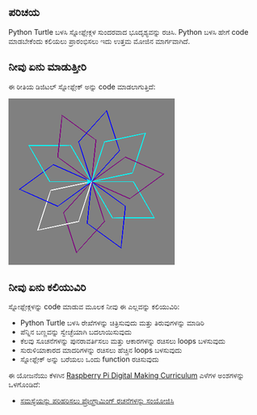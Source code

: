 ## ಪರಿಚಯ

Python Turtle ಬಳಸಿ ಸ್ನೋಫ್ಲೇಕ್ಗಳ ಸುಂದರವಾದ ಭೂದೃಶ್ಯವನ್ನು ರಚಿಸಿ. Python ಬಳಸಿ ಹೇಗೆ code ಮಾಡಬೇಕೆಂದು ಕಲಿಯಲು ಪ್ರಾರಂಭಿಸಲು ಇದು ಉತ್ತಮ ಮೋಜಿನ ಮಾರ್ಗವಾಗಿದೆ.

## ನೀವು ಏನು ಮಾಡುತ್ತೀರಿ

ಈ ರೀತಿಯ ಡಿಜಿಟಲ್ ಸ್ನೋಫ್ಲೇಕ್ ಅನ್ನು code ಮಾಡಲಾಗುತ್ತಿದೆ:

![ಸ್ನೋಫ್ಲೇಕ್](images/makeasnowflake.png)

## ನೀವು ಏನು ಕಲಿಯುವಿರಿ

ಸ್ನೋಫ್ಲೇಕ್ಗಳನ್ನು code ಮಾಡುವ ಮೂಲಕ ನೀವು ಈ ಎಲ್ಲವನ್ನು ಕಲಿಯುವಿರಿ:

- Python Turtle ಬಳಸಿ ರೇಖೆಗಳನ್ನು ಚಿತ್ರಿಸುವುದು ಮತ್ತು ತಿರುವುಗಳನ್ನು ಮಾಡಿರಿ
- ಪೆನ್ನಿನ ಬಣ್ಣವನ್ನು ಸ್ವೇಚ್ಛೆಯಾಗಿ ಬದಲಾಯಿಸುವುದು
- ಕೆಲವು ಸೂಚನೆಗಳನ್ನು ಪುನರಾವರ್ತಿಸಲು ಮತ್ತು ಆಕಾರಗಳನ್ನು ರಚಿಸಲು loops ಬಳಸುವುದು
- ಸುರುಳಿಯಾಕಾರದ ಮಾದರಿಗಳನ್ನು ರಚಿಸಲು ಹೆಚ್ಚಿನ loops ಬಳಸುವುದು
- ಸ್ನೋಫ್ಲೇಕ್ ಅನ್ನು ಬರೆಯಲು ಒಂದು function ರಚಿಸುವುದು

ಈ ಯೋಜನೆಯು ಕೆಳಗಿನ [Raspberry Pi Digital Making Curriculum](https://www.raspberrypi.org/curriculum/) ಎಳೆಗಳ ಅಂಶಗಳನ್ನು ಒಳಗೊಂಡಿದೆ:

- [ಸಮಸ್ಯೆಯನ್ನು ಪರಿಹರಿಸಲು ಪ್ರೋಗ್ರಾಮಿಂಗ್ ರಚನೆಗಳನ್ನು ಸಂಯೋಜಿಸಿ](https://www.raspberrypi.org/curriculum/programming/builder)